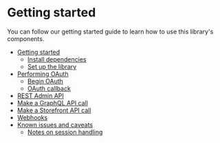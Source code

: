 <!-- Make sure this file is in sync with the Getting started section in README -->

# Getting started

You can follow our getting started guide to learn how to use this library's components.

- [Getting started](getting_started.md)
  - [Install dependencies](getting_started.md#install-dependencies)
  - [Set up the library](getting_started.md#set-up-the-library)
- [Performing OAuth](usage/oauth.md)
  - [Begin OAuth](usage/oauth.md#begin-oauth)
  - [OAuth callback](usage/oauth.md#oauth-callback)
- [REST Admin API](usage/rest.md)
- [Make a GraphQL API call](usage/graphql.md)
- [Make a Storefront API call](usage/storefront.md)
- [Webhooks](usage/webhooks.md)
- [Known issues and caveats](issues.md)
  - [Notes on session handling](issues.md#notes-on-session-handling)
